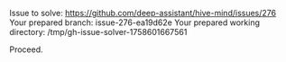 Issue to solve: https://github.com/deep-assistant/hive-mind/issues/276
Your prepared branch: issue-276-ea19d62e
Your prepared working directory: /tmp/gh-issue-solver-1758601667561

Proceed.